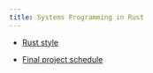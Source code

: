 ```yaml
---
title: Systems Programming in Rust
---
```


  - [Rust style](style/index.html)

  - [Final project schedule](project-presentations.html)
